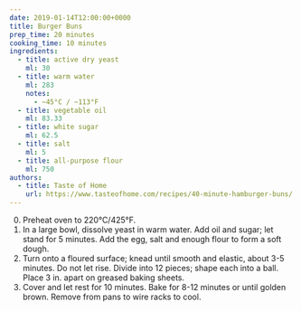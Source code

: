 ```yaml
---
date: 2019-01-14T12:00:00+0000
title: Burger Buns
prep_time: 20 minutes
cooking_time: 10 minutes
ingredients:
  - title: active dry yeast
    ml: 30
  - title: warm water
    ml: 283
    notes:
      - ~45°C / ~113°F
  - title: vegetable oil
    ml: 83.33
  - title: white sugar
    ml: 62.5
  - title: salt
    ml: 5
  - title: all-purpose flour
    ml: 750
authors:
  - title: Taste of Home
    url: https://www.tasteofhome.com/recipes/40-minute-hamburger-buns/
---
```


0. <span id="preheat-step">Preheat oven to 220°C/425°F.</span>
0. In a large bowl, dissolve yeast in warm water. Add oil and sugar; let stand for 5 minutes. Add the egg, salt and enough flour to form a soft dough.
0. Turn onto a floured surface; knead until smooth and elastic, about 3-5 minutes. Do not let rise. Divide into 12 pieces; shape each into a ball. Place 3 in. apart on greased baking sheets.
0. Cover and let rest for 10 minutes. Bake for 8-12 minutes or until golden brown. Remove from pans to wire racks to cool.
